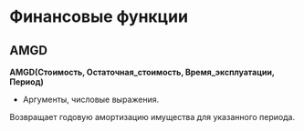 ﻿# Финансовые функции

## AMGD

**AMGD(Стоимость, Остаточная\_стоимость, Время\_эксплуатации, Период)**

* Аргументы, числовые выражения.

Возвращает годовую амортизацию имущества для указанного периода.
